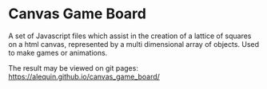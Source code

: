 # Canvas Game Board
A set of Javascript files which assist in the creation of a lattice of squares on a html canvas, represented by a multi 
dimensional array of objects. Used to make games or animations.

The result may be viewed on git pages: https://alequin.github.io/canvas_game_board/
